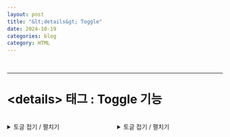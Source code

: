 ```yaml
---
layout: post
title: "&lt;details&gt; Toggle"
date: 2024-10-19
categories: blog
category: HTML
---
```


<br>

---

# &lt;details&gt; 태그 : Toggle 기능
<br>

<div style="display: flex; flexflow: nowrap row">

<div style="width: 49%;">
<details>
<summary class="summary-title">토글 접기 / 펼치기</summary>
<pre><code>
    &lt;details&gt;
        &lt;summary&gt;토글 접기 / 펼치기&lt;/summary&gt;
            내용 없음.
    &lt;/details&gt;
</code></pre>
<img src="/assets/image/2024-10-20-details_toggle1.png">
</details> 
</div>

<div style="width: 2%;"></div>

<div style="width: 49%;">
<details>
    <summary class="summary-title">토글 접기 / 펼치기</summary>
    <pre><code>
<details>
    <summary>토글 접기 / 펼치기</summary>
        내용 없음.
</details>
    </code></pre>
<img src="/assets/image/2024-10-20-details_toggle2.png">
</details> 
</div>
